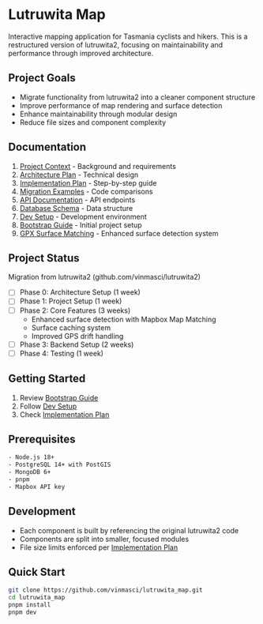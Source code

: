 # Lutruwita Map

Interactive mapping application for Tasmania cyclists and hikers. This is a restructured version of lutruwita2, focusing on maintainability and performance through improved architecture.

## Project Goals
- Migrate functionality from lutruwita2 into a cleaner component structure
- Improve performance of map rendering and surface detection
- Enhance maintainability through modular design
- Reduce file sizes and component complexity

## Documentation
1. [Project Context](PROJECT_CONTEXT.md) - Background and requirements
2. [Architecture Plan](ARCHITECTURE_PLAN.md) - Technical design
3. [Implementation Plan](IMPLEMENTATION_PLAN.md) - Step-by-step guide
4. [Migration Examples](MIGRATION_EXAMPLES.md) - Code comparisons
5. [API Documentation](API_DOCS.md) - API endpoints
6. [Database Schema](DATABASE_SCHEMA.md) - Data structure
7. [Dev Setup](DEV_SETUP.md) - Development environment
8. [Bootstrap Guide](BOOTSTRAP.md) - Initial project setup
9. [GPX Surface Matching](GPX_SURFACE_MATCHING.md) - Enhanced surface detection system

## Project Status
Migration from lutruwita2 (github.com/vinmasci/lutruwita2)
- [ ] Phase 0: Architecture Setup (1 week)
- [ ] Phase 1: Project Setup (1 week)
- [ ] Phase 2: Core Features (3 weeks)
  - Enhanced surface detection with Mapbox Map Matching
  - Surface caching system
  - Improved GPS drift handling
- [ ] Phase 3: Backend Setup (2 weeks)
- [ ] Phase 4: Testing (1 week)

## Getting Started
1. Review [Bootstrap Guide](BOOTSTRAP.md)
2. Follow [Dev Setup](DEV_SETUP.md)
3. Check [Implementation Plan](IMPLEMENTATION_PLAN.md)

## Prerequisites
```bash
- Node.js 18+
- PostgreSQL 14+ with PostGIS
- MongoDB 6+
- pnpm
- Mapbox API key
```

## Development
- Each component is built by referencing the original lutruwita2 code
- Components are split into smaller, focused modules
- File size limits enforced per [Implementation Plan](IMPLEMENTATION_PLAN.md)

## Quick Start
```bash
git clone https://github.com/vinmasci/lutruwita_map.git
cd lutruwita_map
pnpm install
pnpm dev
```